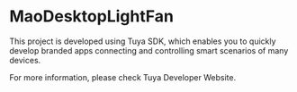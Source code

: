# MaoDesktopLightFan

This project is developed using Tuya SDK, which enables you to quickly develop branded apps connecting and controlling smart scenarios of many devices.

For more information, please check Tuya Developer Website.
